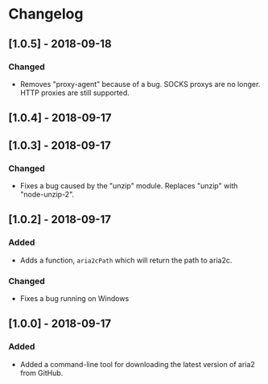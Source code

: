 # Changelog

## [1.0.5] - 2018-09-18

### Changed
- Removes "proxy-agent" because of a bug. SOCKS proxys are no longer. HTTP proxies are still supported.

## [1.0.4] - 2018-09-17

## [1.0.3] - 2018-09-17

### Changed
- Fixes a bug caused by the "unzip" module. Replaces "unzip" with "node-unzip-2".

## [1.0.2] - 2018-09-17

### Added
- Adds a function, `aria2cPath` which will return the path to aria2c.

### Changed
- Fixes a bug running on Windows

## [1.0.0] - 2018-09-17
### Added
- Added a command-line tool for downloading the latest version of aria2 from GitHub.